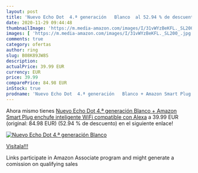```yaml
---
layout: post
title: 'Nuevo Echo Dot  4.ª generación   Blanco  al 52.94 % de descuento'
date: 2020-11-29 09:44:48
thumbnailImage: 'https://m.media-amazon.com/images/I/31vWYzBeKFL._SL200_.jpg'
images: [ 'https://m.media-amazon.com/images/I/31vWYzBeKFL._SL200_.jpg' ]
comments: true
category: ofertas
author: ring
slug: B08K89JW8S
description:
actualPrice: 39.99 EUR
currency: EUR
price: 39.99
comparePrice: 84.98 EUR
inStock: true
prodname: 'Nuevo Echo Dot  4.ª generación   Blanco + Amazon Smart Plug  enchufe inteligente WiFi   compatible con Alexa'
---
```


Ahora mismo tienes [Nuevo Echo Dot  4.ª generación   Blanco + Amazon Smart Plug  enchufe inteligente WiFi   compatible con Alexa](https://www.amazon.es/dp/B08K89JW8S/?tag=tolees-21) a 39.99 EUR (original: 84.98 EUR) (52.94 %  de descuento) en el siguiente enlace!

[![Nuevo Echo Dot  4.ª generación   Blanco ](https://m.media-amazon.com/images/I/31vWYzBeKFL._SL200_.jpg)](https://www.amazon.es/dp/B08K89JW8S/?tag=tolees-21)

[Visítala!!!](https://www.amazon.es/dp/B08K89JW8S/?tag=tolees-21)

Links participate in Amazon Associate program and might generate a comission on qualifying sales
